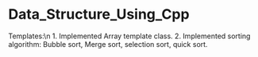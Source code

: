 # Data_Structure_Using_Cpp

Templates:\n
	1. Implemented Array template class. 
	2. Implemented sorting algorithm: Bubble sort, Merge sort, selection sort, quick sort.


